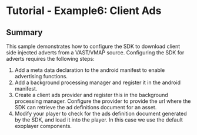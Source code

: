 Tutorial - Example6: Client Ads
==================================================
## Summary
This sample demonstrates how to configure the SDK to download client side injected adverts from a VAST/VMAP source. Configuring the SDK for adverts requires the following steps:
1. Add a meta data declaration to the android manifest to enable advertising functions.
2. Add a background processing manager and register it in the android manifest.
3. Create a client ads provider and register this in the background processing manager. Configure the provider to provide the url where the SDK can retrieve the ad definitions document for an asset.
4. Modify your player to check for the ads definition document generated by the SDK, and load it into the player. In this case we use the default exoplayer components.
</br>
</br>